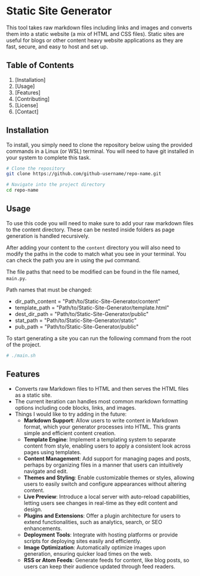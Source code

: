 # Static Site Generator

This tool takes raw markdown files including links and images and converts them into a static website (a mix of HTML and CSS files). Static sites are useful for blogs or other content heavy website applications as they are fast, secure, and easy to host and set up. 

## Table of Contents

1. [Installation]
2. [Usage]
3. [Features]
4. [Contributing]
5. [License]
6. [Contact]

## Installation

To install, you simply need to clone the repository below using the provided commands in a Linux (or WSL) terminal. You will need to have git installed in your system to complete this task.

```bash
# Clone the repository
git clone https://github.com/github-username/repo-name.git

# Navigate into the project directory
cd repo-name
```

## Usage

To use this code you will need to make sure to add your raw markdown files to the content directory. These can be nested inside folders as page generation is handled recursively. 

After adding your content to the `content` directory you will also need to modify the paths in the code to match what you see in your terminal. You can check the path you are in using the `pwd` command.

The file paths that need to be modified can be found in the file named, `main.py`.

Path names that must be changed: 
- dir_path_content = "Path/to/Static-Site-Generator/content"
- template_path = "Path/to/Static-Site-Generator/template.html"
- dest_dir_path = "Path/to/Static-Site-Generator/public"
- stat_path = "Path/to/Static-Site-Generator/static"
- pub_path = "Path/to/Static-Site-Generator/public"

To start generating a site you can run the following command from the root of the project. 

```bash
# ./main.sh
```
## Features

- Converts raw Markdown files to HTML and then serves the HTML files as a static site. 
- The current iteration can handles most common markdown formatting options including code blocks, links, and images. 
- Things I would like to try adding in the future: 
	- **Markdown Support**: Allow users to write content in Markdown format, which your generator processes into HTML. This grants simple and efficient content creation.
	- **Template Engine**: Implement a templating system to separate content from style, enabling users to apply a consistent look across pages using templates.
	- **Content Management**: Add support for managing pages and posts, perhaps by organizing files in a manner that users can intuitively navigate and edit.
	- **Themes and Styling**: Enable customizable themes or styles, allowing users to easily switch and configure appearances without altering content.
	- **Live Preview**: Introduce a local server with auto-reload capabilities, letting users see changes in real-time as they edit content and design.
	- **Plugins and Extensions**: Offer a plugin architecture for users to extend functionalities, such as analytics, search, or SEO enhancements.
	- **Deployment Tools**: Integrate with hosting platforms or provide scripts for deploying sites easily and efficiently.
	- **Image Optimization**: Automatically optimize images upon generation, ensuring quicker load times on the web.
	- **RSS or Atom Feeds**: Generate feeds for content, like blog posts, so users can keep their audience updated through feed readers.
